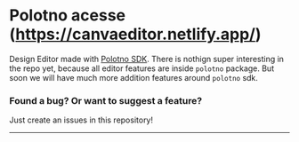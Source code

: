 # Polotno acesse (https://canvaeditor.netlify.app/)

Design Editor made with [Polotno SDK](https://canvaeditor.netlify.app/). There is nothign super interesting in the repo yet, because all editor features are inside `polotno` package. But soon we will have much more addition features around `polotno` sdk.

### Found a bug? Or want to suggest a feature?

Just create an issues in this repository!

---


